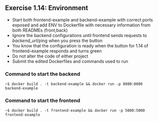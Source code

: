 ## Exercise 1.14: Environment

- Start both frontend-example and backend-example with correct ports exposed and add ENV to Dockerfile with necessary information from both READMEs (front,back)
- Ignore the backend configurations until frontend sends requests to _backend_url_/ping when you press the button
- You know that the configuration is ready when the button for 1.14 of frontend-example responds and turns green
- Do not alter the code of either project
- Submit the edited Dockerfiles and commands used to run

### Command to start the backend

```console
~$ docker build . -t backend-example && docker run -p 8080:8080 backend-example

```

### Command to start the frontend

```console
~$ docker build . -t frontend-example && docker run -p 5000:5000 frontend-example
```

